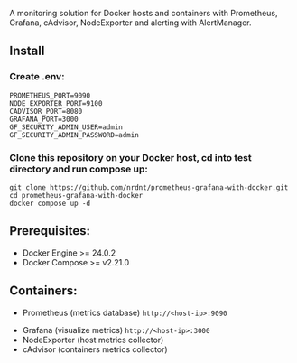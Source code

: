 
A monitoring solution for Docker hosts and containers with Prometheus, Grafana, cAdvisor, NodeExporter and alerting with AlertManager.

 ## Install

### Create .env:
```
PROMETHEUS_PORT=9090
NODE_EXPORTER_PORT=9100
CADVISOR_PORT=8080
GRAFANA_PORT=3000
GF_SECURITY_ADMIN_USER=admin 
GF_SECURITY_ADMIN_PASSWORD=admin
```

### Clone this repository on your Docker host, cd into test directory and run compose up:

```
git clone https://github.com/nrdnt/prometheus-grafana-with-docker.git
cd prometheus-grafana-with-docker
docker compose up -d
```

## Prerequisites:

* Docker Engine >= 24.0.2
* Docker Compose >= v2.21.0

## Containers:

* Prometheus (metrics database) `http://<host-ip>:9090`
<!-- * AlertManager (alerts management) `http://<host-ip>:9093` -->
* Grafana (visualize metrics) `http://<host-ip>:3000`
* NodeExporter (host metrics collector)
* cAdvisor (containers metrics collector)